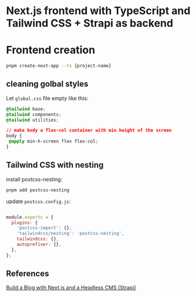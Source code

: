 # Next.js frontend with TypeScript and Tailwind CSS + Strapi as backend

# Frontend creation

```bash
pnpm create-next-app --ts {project-name}
```	

## cleaning golbal styles

Let `global.css` file empty like this:

```css
@tailwind base;
@tailwind components;
@tailwind utilities;

// make body a flex-col container with min height of the screen
body {
 @apply min-h-screen flex flex-col;
}
```	

## Tailwind CSS with nesting

install postcss-nesting:

```bash
pnpm add postcss-nesting
```

update `postcss.config.js`:

```js	

module.exports = {
  plugins: {
    'postcss-import': {},
	'tailwindcss/nesting': 'postcss-nesting',
    tailwindcss: {},
    autoprefixer: {},
  },
};
```

## References
[Build a Blog with Next.js and a Headless CMS (Strapi)](https://www.youtube.com/watch?v=NNWX2flw5mg&list=PLjDLDrkNHEK-ijm642kYCqvWXxRYMVOOD&index=4&t=184s)